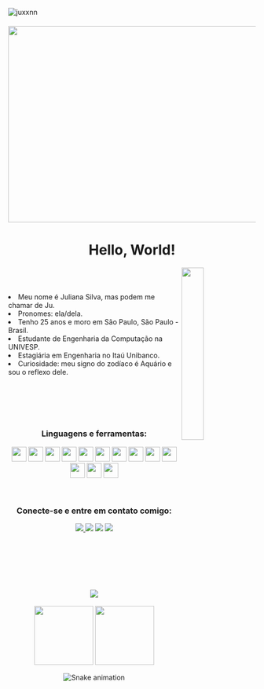 <p align="left"> <img src="https://komarev.com/ghpvc/?username=juxxnn&label=Profile%20views&color=0e75b6&style=flat" alt="juxxnn" /> </p>

<h4 align="center">

<img height="400px" width="800px" src="https://i.pinimg.com/originals/7d/07/a2/7d07a255678962d30d8717dcf5dbd266.gif">
</h4>

<h1 align="center">Hello, World!</h1>
</h2>
<img src=https://assignmentstudio.net/wp-content/uploads/2021/02/giphy.gif" width="30%" height="30%" align="right">                                                 <br>
<br>                                                                                                                  
<br>                                                               
  
<li>Meu nome é Juliana Silva, mas podem me chamar de Ju.</li>
<li>Pronomes: ela/dela.</li>
<li>Tenho 25 anos e moro em São Paulo, São Paulo - Brasil.</li>
<li>Estudante de Engenharia da Computação na UNIVESP.</li>
<li>Estagiária em Engenharia no Itaú Unibanco.</li>                                                                                                     
<li>Curiosidade: meu signo do zodíaco é Aquário e sou o reflexo dele. </li>

<br>
<br>                                                                                                                  
<br>
<br>
<br>
                                                                                                                  
</a> </p>
<h3 align="center">Linguagens e ferramentas:</h3>
<p align="center">
               
<div>
               
<p align="center">
<img height="30em" src="https://cdn.jsdelivr.net/gh/devicons/devicon/icons/github/github-original.svg" />               
<img height="30em" src="https://cdn.jsdelivr.net/gh/devicons/devicon/icons/git/git-original.svg" />
<img height="30em" src="https://cdn.jsdelivr.net/gh/devicons/devicon/icons/vscode/vscode-original-wordmark.svg" />
<img height="30em" src="https://cdn.jsdelivr.net/gh/devicons/devicon/icons/jupyter/jupyter-original-wordmark.svg" />                                                                                           
<img height="30em" src="https://cdn.jsdelivr.net/gh/devicons/devicon/icons/java/java-plain.svg" />
<img height="30em" src="https://cdn.jsdelivr.net/gh/devicons/devicon/icons/nodejs/nodejs-plain.svg" />                                                               <img height="30em" src="https://www.vectorlogo.zone/logos/getpostman/getpostman-icon.svg"/>                             
<img height="30em" src="https://cdn.jsdelivr.net/gh/devicons/devicon/icons/angularjs/angularjs-plain.svg" />
<img height="30em" src="https://cdn.jsdelivr.net/gh/devicons/devicon/icons/bootstrap/bootstrap-plain-wordmark.svg" />
<img height="30em" src="https://cdn.jsdelivr.net/gh/devicons/devicon/icons/css3/css3-plain-wordmark.svg" />
<img height="30em" src="https://cdn.jsdelivr.net/gh/devicons/devicon/icons/html5/html5-plain-wordmark.svg" />
<img height="30em" src="https://cdn.jsdelivr.net/gh/devicons/devicon/icons/javascript/javascript-plain.svg" />                                                       <img height="30em" src="https://cdn.jsdelivr.net/gh/devicons/devicon/icons/mysql/mysql-original-wordmark.svg" />
                
</p>               
</div> 

<br>

</a> </p>
<h3 align="center">Conecte-se e entre em contato comigo:</h3>
<p align="center">

<div> 
              
<p align="center">                 
  <a href="https://www.linkedin.com/in/julianatadeudasilva/" target="_blank"><img src="https://img.shields.io/badge/LinkedIn-0077B5?style=for-the-badge&logo=linkedin&logoColor=white"> </a>
  <a href="https://t.me/juxxnn" target="_blank"><img src="https://img.shields.io/badge/Telegram-2CA5E0?style=for-the-badge&logo=telegram&logoColor=white"></a>
  <a href="https://discord.gg/juxxnn#2841" target="_blank"><img src="https://img.shields.io/badge/Discord-7289DA?style=for-the-badge&logo=discord&logoColor=white"target="_blank"></a> 
  <a href="mailto:julianastankovic@gmail.com" target="_blank"><img src="https://img.shields.io/badge/Gmail-D14836?style=for-the-badge&logo=gmail&logoColor=white"></a>
  </p>
</div>

<br>
<br>
<br>
<br>
<br>
<br>

<div align="center"><img  src="https://github-profile-trophy.vercel.app/?username=juxxnn&theme=gruvbox&row=1&column=6&no-frame=true&no-bg=true" /></div>
<br>


<div align="center">
  <img height="120em" src="https://github-readme-stats.vercel.app/api?username=juxxnn&hide_title=true&hide_border=true&show_icons=trueline_height=21&text_color=000&icon_color=000&bg_color=0,ea6161,ffc64d,fffc4d,52fa5a&theme=graywhite" />
  <img height="120em" src="https://github-readme-stats.vercel.app/api/top-langs/?username=juxxnn&hide_title=true&hide_border=true&layout=compact&langs_count=6&text_color=000&icon_color=fff&bg_color=0,52fa5a,4dfcff,c64dff&theme=graywhite" />
</div>

                                                                                                           
</td>
<td valign="top">
                
 
 <div align="center">

  ![Snake animation](https://github.com/juxxnn/juxxnn/blob/output/github-contribution-grid-snake.svg)

</div>
